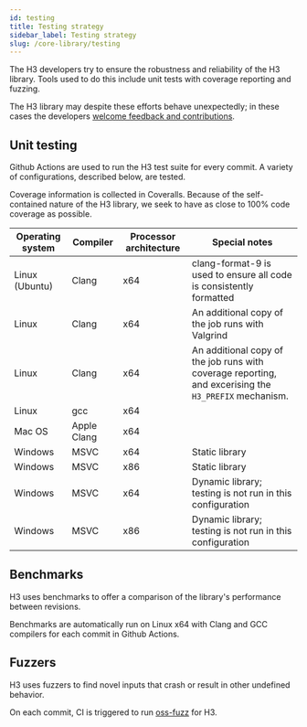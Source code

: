 ```yaml
---
id: testing
title: Testing strategy
sidebar_label: Testing strategy
slug: /core-library/testing
---
```


The H3 developers try to ensure the robustness and reliability of the H3 library. Tools used to do this include unit tests with coverage reporting
and fuzzing.

The H3 library may despite these efforts behave unexpectedly; in these cases the developers
[welcome feedback and contributions](https://github.com/uber/h3/blob/master/CONTRIBUTING.md).

## Unit testing

Github Actions are used to run the H3 test suite for every commit. A variety of configurations, described below, are tested.

Coverage information is collected in Coveralls. Because of the self-contained nature of the H3 library, we seek
to have as close to 100% code coverage as possible.

| Operating system | Compiler    | Processor architecture | Special notes
| ---------------- | ----------- | ---------------------- | -------------
| Linux (Ubuntu)   | Clang       | x64                    | clang-format-9 is used to ensure all code is consistently formatted
| Linux            | Clang       | x64                    | An additional copy of the job runs with Valgrind
| Linux            | Clang       | x64                    | An additional copy of the job runs with coverage reporting, and excerising the `H3_PREFIX` mechanism.
| Linux            | gcc         | x64                    | 
| Mac OS           | Apple Clang | x64                    | 
| Windows          | MSVC        | x64                    | Static library
| Windows          | MSVC        | x86                    | Static library
| Windows          | MSVC        | x64                    | Dynamic library; testing is not run in this configuration
| Windows          | MSVC        | x86                    | Dynamic library; testing is not run in this configuration

## Benchmarks

H3 uses benchmarks to offer a comparison of the library's performance between revisions.

Benchmarks are automatically run on Linux x64 with Clang and GCC compilers for each commit in Github Actions.

## Fuzzers

H3 uses fuzzers to find novel inputs that crash or result in other undefined behavior.

On each commit, CI is triggered to run [oss-fuzz](https://github.com/google/oss-fuzz/tree/master/projects/h3) for H3.
